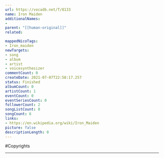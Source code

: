 ```yaml
---
url: https://vocadb.net/T/8133
name: Iron Maiden
additionalNames: 
- 
parent: "[[human-original]]"
related:

mappedNicoTags:
- Iron_maiden
newTargets:
- song
- album
- artist
- voicesynthesizer
commentCount: 0
createDate: 2021-07-07T22:58:17.257
status: Finished
albumCount: 0
artistCount: 1
eventCount: 0
eventSeriesCount: 0
followerCount: 2
songListCount: 0
songCount: 6
links: 
- https://en.wikipedia.org/wiki/Iron_Maiden
picture: false
descriptionLength: 0
---
```


#Copyrights



---

